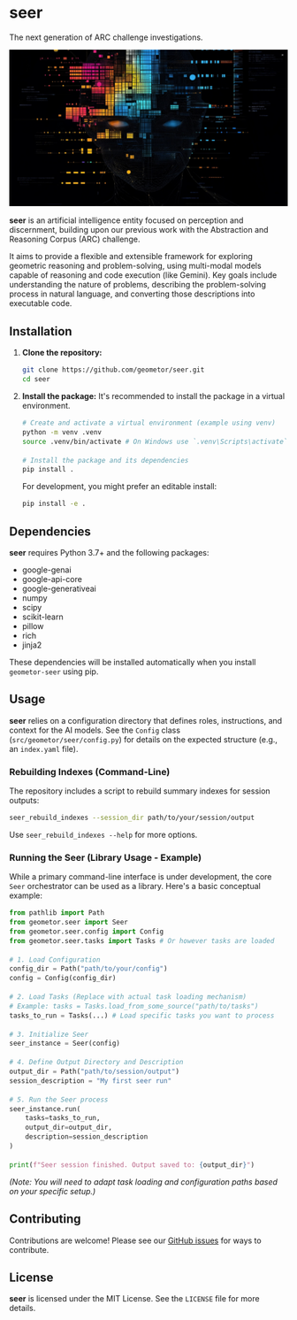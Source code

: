 # seer

The next generation of ARC challenge investigations.

![seer](./seer_resized.png)

**seer** is an artificial intelligence entity focused on perception and
discernment, building upon our previous work with the Abstraction and Reasoning
Corpus (ARC) challenge. 

It aims to provide a flexible and extensible framework for exploring geometric
reasoning and problem-solving, using multi-modal models capable of reasoning
and code execution (like Gemini). Key goals include understanding the nature
of problems, describing the problem-solving process in natural language, and
converting those descriptions into executable code.


## Installation

1.  **Clone the repository:**
    ```bash
    git clone https://github.com/geometor/seer.git
    cd seer
    ```

2.  **Install the package:**
    It's recommended to install the package in a virtual environment.
    ```bash
    # Create and activate a virtual environment (example using venv)
    python -m venv .venv
    source .venv/bin/activate # On Windows use `.venv\Scripts\activate`

    # Install the package and its dependencies
    pip install .
    ```
    For development, you might prefer an editable install:
    ```bash
    pip install -e .
    ```

## Dependencies

**seer** requires Python 3.7+ and the following packages:

*   google-genai
*   google-api-core
*   google-generativeai
*   numpy
*   scipy
*   scikit-learn
*   pillow
*   rich
*   jinja2

These dependencies will be installed automatically when you install `geometor-seer` using pip.

## Usage

**seer** relies on a configuration directory that defines roles, instructions, and context for the AI models. See the `Config` class (`src/geometor/seer/config.py`) for details on the expected structure (e.g., an `index.yaml` file).

### Rebuilding Indexes (Command-Line)

The repository includes a script to rebuild summary indexes for session outputs:

```bash
seer_rebuild_indexes --session_dir path/to/your/session/output
```
Use `seer_rebuild_indexes --help` for more options.

### Running the Seer (Library Usage - Example)

While a primary command-line interface is under development, the core `Seer` orchestrator can be used as a library. Here's a basic conceptual example:

```python
from pathlib import Path
from geometor.seer import Seer
from geometor.seer.config import Config
from geometor.seer.tasks import Tasks # Or however tasks are loaded

# 1. Load Configuration
config_dir = Path("path/to/your/config")
config = Config(config_dir)

# 2. Load Tasks (Replace with actual task loading mechanism)
# Example: tasks = Tasks.load_from_some_source("path/to/tasks")
tasks_to_run = Tasks(...) # Load specific tasks you want to process

# 3. Initialize Seer
seer_instance = Seer(config)

# 4. Define Output Directory and Description
output_dir = Path("path/to/session/output")
session_description = "My first seer run"

# 5. Run the Seer process
seer_instance.run(
    tasks=tasks_to_run,
    output_dir=output_dir,
    description=session_description
)

print(f"Seer session finished. Output saved to: {output_dir}")
```
*(Note: You will need to adapt task loading and configuration paths based on your specific setup.)*

## Contributing

Contributions are welcome! Please see our [GitHub issues](https://github.com/geometor/seer/issues) for ways to contribute.

## License

**seer** is licensed under the MIT License. See the `LICENSE` file for more details.
